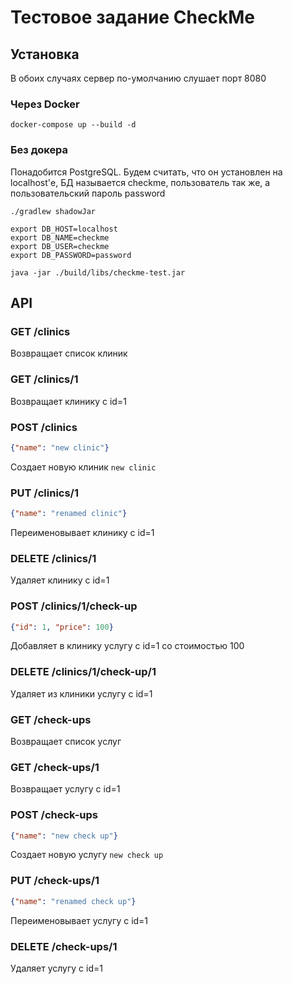 # Тестовое задание CheckMe

## Установка
В обоих случаях сервер по-умолчанию слушает порт 8080
### Через Docker
`docker-compose up --build -d`
### Без докера
Понадобится PostgreSQL. Будем считать, что он установлен на localhost'е, БД называется checkme,
пользователь так же, а пользовательский пароль password

```shell script
./gradlew shadowJar

export DB_HOST=localhost
export DB_NAME=checkme
export DB_USER=checkme
export DB_PASSWORD=password

java -jar ./build/libs/checkme-test.jar
```

## API
### GET /clinics
Возвращает список клиник
### GET /clinics/1
Возвращает клинику с id=1
### POST /clinics
```json
{"name": "new clinic"}
```
Создает новую клиник `new clinic`
### PUT /clinics/1
```json
{"name": "renamed clinic"}
```
Переименовывает клинику с id=1
### DELETE /clinics/1
Удаляет клинику с id=1
### POST /clinics/1/check-up
```json
{"id": 1, "price": 100}
```
Добавляет в клинику услугу с id=1 со стоимостью 100
### DELETE /clinics/1/check-up/1
Удаляет из клиники услугу с id=1
### GET /check-ups
Возвращает список услуг
### GET /check-ups/1
Возвращает услугу с id=1
### POST /check-ups
```json
{"name": "new check up"}
```
Создает новую услугу `new check up`
### PUT /check-ups/1
```json
{"name": "renamed check up"}
```
Переименовывает услугу с id=1
### DELETE /check-ups/1
Удаляет услугу с id=1
